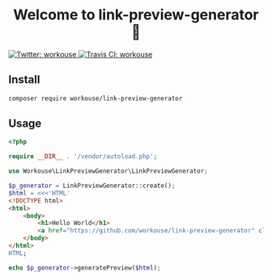 <h1 align="center">Welcome to link-preview-generator 👋</h1>
<p>
  <a href="https://twitter.com/workouse" target="_blank">
    <img alt="Twitter: workouse" src="https://img.shields.io/twitter/follow/workouse.svg?style=social" />
  </a>
  <a href="https://travis-ci.com/workouse/link-preview-generator" target="_blank">
      <img alt="Travis CI: workouse" src="https://travis-ci.com/workouse/link-preview-generator.svg?branch=master" />
  </a>
</p>

## Install

```sh
composer require workouse/link-preview-generator
```

## Usage

```php
<?php

require __DIR__ . '/vendor/autoload.php';

use Workouse\LinkPreviewGenerator\LinkPreviewGenerator;

$p_generator = LinkPreviewGenerator::create();
$html = <<<'HTML'
<!DOCTYPE html>
<html>
    <body>
        <h1>Hello World</h1>
        <a href="https://github.com/workouse/link-preview-generator" class="generated-previews">link-preview-generator</a>
    </body>
</html>
HTML;

echo $p_generator->generatePreview($html);
```
